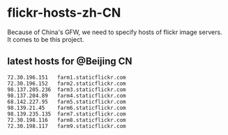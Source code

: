 # flickr-hosts-zh-CN

Because of China's GFW, we need to specify hosts of flickr image servers. It comes to be this project.

## latest hosts for @Beijing CN

	72.30.196.151   farm1.staticflickr.com
	72.30.196.152   farm2.staticflickr.com
	98.137.205.236  farm3.staticflickr.com
	98.137.204.89   farm4.staticflickr.com
	68.142.227.95   farm5.staticflickr.com
	98.139.21.45    farm6.staticflickr.com
	98.139.235.135  farm7.staticflickr.com
	72.30.198.116   farm8.staticflickr.com
	72.30.198.117   farm9.staticflickr.com
